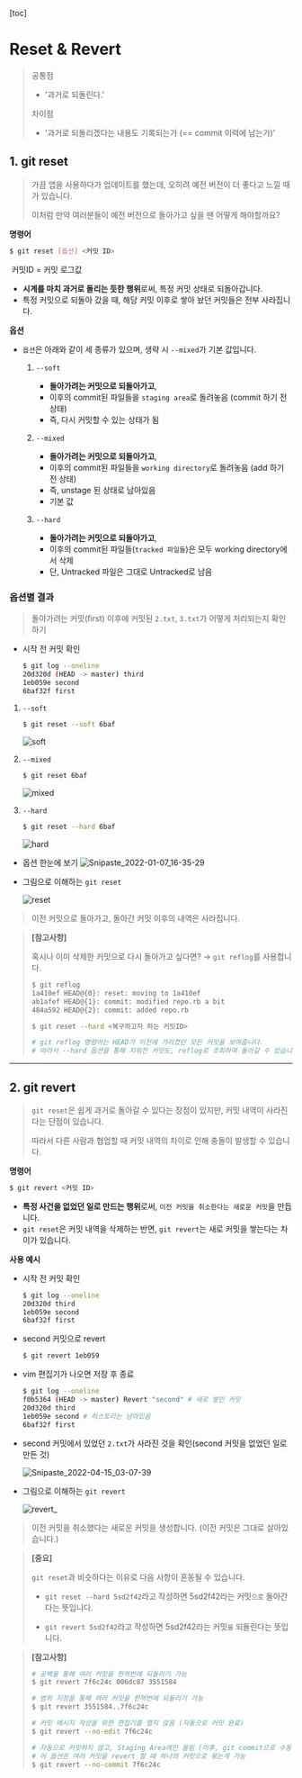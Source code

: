 [toc]

# Reset & Revert

> 공통점
>
> - '과거로 되돌린다.'  
>
> 차이점
>
> - '과거로 되돌리겠다는 내용도 기록되는가 (== commit 이력에 남는가)’



## 1. git reset

> 가끔 앱을 사용하다가 업데이트를 했는데, 오히려 예전 버전이 더 좋다고 느낄 때가 있습니다. 
>
> 이처럼 만약 여러분들이 예전 버전으로 돌아가고 싶을 땐 어떻게 해야할까요?



**명령어**

```bash
$ git reset [옵션] <커밋 ID>
```

​	커밋ID = 커밋 로그값

- **시계를 마치 과거로 돌리는 듯한 행위**로써, 특정 커밋 상태로 되돌아갑니다.
- 특정 커밋으로 되돌아 갔을 때, 해당 커밋 이후로 쌓아 놨던 커밋들은 전부 사라집니다.



**옵션**

- `옵션`은 아래와 같이 세 종류가 있으며, 생략 시 `--mixed`가 기본 값입니다.

  1. `--soft`

     - **돌아가려는 커밋으로 되돌아가고**,
     - 이후의 commit된 파일들을 `staging area`로 돌려놓음 (commit 하기 전 상태)
     - 즉, 다시 커밋할 수 있는 상태가 됨

  2. `--mixed`

     - **돌아가려는 커밋으로 되돌아가고**,
     - 이후의 commit된 파일들을 `working directory`로 돌려놓음 (add 하기 전 상태)
     - 즉, unstage 된 상태로 남아있음
     - 기본 값

  3. `--hard`

     - **돌아가려는 커밋으로 되돌아가고**,
     - 이후의 commit된 파일들(`tracked 파일들`)은 모두 working directory에서 삭제
     - 단, Untracked 파일은 그대로 Untracked로 남음




### 옵션별 결과

> 돌아가려는 커밋(first) 이후에 커밋된 `2.txt`, `3.txt`가 어떻게 처리되는지 확인하기

- 시작 전 커밋 확인

  ```bash
  $ git log --oneline
  20d320d (HEAD -> master) third
  1eb059e second
  6baf32f first
  ```

1. `--soft`

   ```bash
   $ git reset --soft 6baf
   ```

   ![soft](04_reset_revert.assets/soft.png)

2. `--mixed`

   ```bash
   $ git reset 6baf
   ```

   ![mixed](04_reset_revert.assets/mixed.png)

3. `--hard`

   ```bash
   $ git reset --hard 6baf
   ```

   ![hard](04_reset_revert.assets/hard.png)



- 옵션 한눈에 보기
  ![Snipaste_2022-01-07_16-35-29](04_reset_revert.assets/Snipaste_2022-01-07_16-35-29.png)



- 그림으로 이해하는 `git reset`

  ![reset](04_reset_revert.assets/reset.png)

> 이전 커밋으로 돌아가고, 돌아간 커밋 이후의 내역은 사라집니다.



> **[참고사항]**
>
> 혹시나 이미 삭제한 커밋으로 다시 돌아가고 싶다면? → `git reflog`를 사용합니다.
>
> ```bash
> $ git reflog
> 1a410ef HEAD@{0}: reset: moving to 1a410ef
> ab1afef HEAD@{1}: commit: modified repo.rb a bit
> 484a592 HEAD@{2}: commit: added repo.rb
> 
> $ git reset --hard <복구하고자 하는 커밋ID>
> 
> # git reflog 명령어는 HEAD가 이전에 가리켰던 모든 커밋을 보여줍니다.
> # 따라서 --hard 옵션을 통해 지워진 커밋도, reflog로 조회하여 돌아갈 수 있습니다.
> ```



---



## 2. git revert

> `git reset`은 쉽게 과거로 돌아갈 수 있다는 장점이 있지만, 커밋 내역이 사라진다는 단점이 있습니다. 
>
> 따라서 다른 사람과 협업할 때 커밋 내역의 차이로 인해 충돌이 발생할 수 있습니다.



**명령어**

```bash
$ git revert <커밋 ID>
```

- **특정 사건을 없었던 일로 만드는 행위**로써, `이전 커밋을 취소한다는 새로운 커밋`을 만듭니다.
- `git reset`은 커밋 내역을 삭제하는 반면, `git revert`는 새로 커밋을 쌓는다는 차이가 있습니다.



**사용 예시**

- 시작 전 커밋 확인

  ```bash
  $ git log --oneline
  20d320d third
  1eb059e second
  6baf32f first
  ```

- second 커밋으로 revert

  ```bash
  $ git revert 1eb059
  ```

- vim 편집기가 나오면 저장 후 종료

  ```bash
  $ git log --oneline
  f0b5364 (HEAD -> master) Revert "second" # 새로 쌓인 커밋
  20d320d third
  1eb059e second # 히스토리는 남아있음
  6baf32f first
  ```

- second 커밋에서 있었던 `2.txt`가 사라진 것을 확인(second 커밋을 없었던 일로 만든 것)

  ![Snipaste_2022-04-15_03-07-39](04_reset_revert.assets/Snipaste_2022-04-15_03-07-39.png)



- 그림으로 이해하는 `git revert`

  ![revert_](04_reset_revert.assets/revert_.png)

> 이전 커밋을 취소했다는 새로운 커밋을 생성합니다. (이전 커밋은 그대로 살아있습니다.)



> **[중요]**
>
> `git reset`과 비슷하다는 이유로 다음 사항이 혼동될 수 있습니다. 
>
> - `git reset --hard 5sd2f42`라고 작성하면 5sd2f42라는 커밋`으로` 돌아간다는 뜻입니다.
>
> - `git revert 5sd2f42`라고 작성하면 5sd2f42라는 커밋`을` 되돌린다는 뜻입니다.



> **[참고사항]**
>
> ```bash
> # 공백을 통해 여러 커밋을 한꺼번에 되돌리기 가능
> $ git revert 7f6c24c 006dc87 3551584
> 
> # 범위 지정을 통해 여러 커밋을 한꺼번에 되돌리기 가능
> $ git revert 3551584..7f6c24c
> 
> # 커밋 메시지 작성을 위한 편집기를 열지 않음 (자동으로 커밋 완료)
> $ git revert --no-edit 7f6c24c
> 
> # 자동으로 커밋하지 않고, Staging Area에만 올림 (이후, git commit으로 수동 커밋)
> # 이 옵션은 여러 커밋을 revert 할 때 하나의 커밋으로 묶는게 가능
> $ git revert --no-commit 7f6c24c
> ```